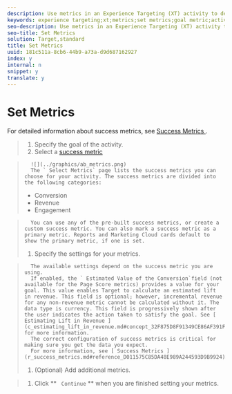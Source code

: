 ```yaml
---
description: Use metrics in an Experience Targeting (XT) activity to determine when a visit is successful.
keywords: experience targeting;xt;metrics;set metrics;goal metric;activity settings;success metric;conversion;revenue;engagement
seo-description: Use metrics in an Experience Targeting (XT) activity to determine when a visit is successful.
seo-title: Set Metrics
solution: Target,standard
title: Set Metrics
uuid: 181c511a-8cb6-44b9-a73a-d9d687162927
index: y
internal: n
snippet: y
translate: y
---
```


# Set Metrics

For detailed information about success metrics, see [ Success Metrics ](r_success_metrics.md#reference_D011575C85DA48E989A244593D9B9924). 

>1. Specify the goal of the activity.
>1. Select a [ success metric ](r_success_metrics.md#reference_D011575C85DA48E989A244593D9B9924)

>       ![](../graphics/ab_metrics.png) 
>       The ` Select Metrics` page lists the success metrics you can choose for your activity. The success metrics are divided into the following categories: 
>    
>    * Conversion
>    * Revenue
>    * Engagement

>       You can use any of the pre-built success metrics, or create a custom success metric. You can also mark a success metric as a primary metric. Reports and Marketing Cloud cards default to show the primary metric, if one is set.
>1. Specify the settings for your metrics.

>       The available settings depend on the success metric you are using.
>       If enabled, the ` Estimated Value of the Conversion`field (not available for the Page Score metrics) provides a value for your goal. This value enables Target to calculate an estimated lift in revenue. This field is optional; however, incremental revenue for any non-revenue metric cannot be calculated without it. The data type is currency. This field is progressively shown after the user indicates the action taken to satisfy the goal. See [ Estimating Lift in Revenue ](c_estimating_lift_in_revenue.md#concept_32F875D8F91349CE86AF391F65BEAEEE) for more information. 
>       The correct configuration of success metrics is critical for making sure you get the data you expect.
>       For more information, see [ Success Metrics ](r_success_metrics.md#reference_D011575C85DA48E989A244593D9B9924). 
>1. (Optional) Add additional metrics.

>1. Click ** ` Continue` ** when you are finished setting your metrics.

